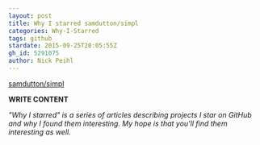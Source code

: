 ```yaml
---
layout: post
title: Why I starred samdutton/simpl
categories: Why-I-Starred
tags: github
stardate: 2015-09-25T20:05:55Z
gh_id: 5291075
author: Nick Peihl
---
```


[samdutton/simpl](star.repo.html_url)

**WRITE CONTENT**

*"Why I starred" is a series of articles describing projects I star on GitHub and why I found them interesting. My hope is that you'll find them interesting as well.*

